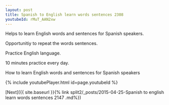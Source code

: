 ```yaml
---
layout: post
title: Spanish to English learn words sentences 2308 
youtubeId: rMuT_AAN2xw
---
```

 
 
Helps to learn English words and sentences for Spanish speakers.

Opportunitiy to repeat the words sentences. 

Practice English language. 
 
10 minutes practice every day. 
 
How to learn English words and sentences for Spanish speakers 
 
{% include youtubePlayer.html id=page.youtubeId %}
 
 
[Next]({{ site.baseurl }}{% link  split2/_posts/2015-04-25-Spanish to english learn words sentences 2147 .md%})
 
